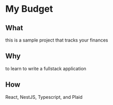 # My Budget

## What

this is a sample project that tracks your finances

## Why

to learn to write a fullstack application

## How

React, NestJS, Typescript, and Plaid
